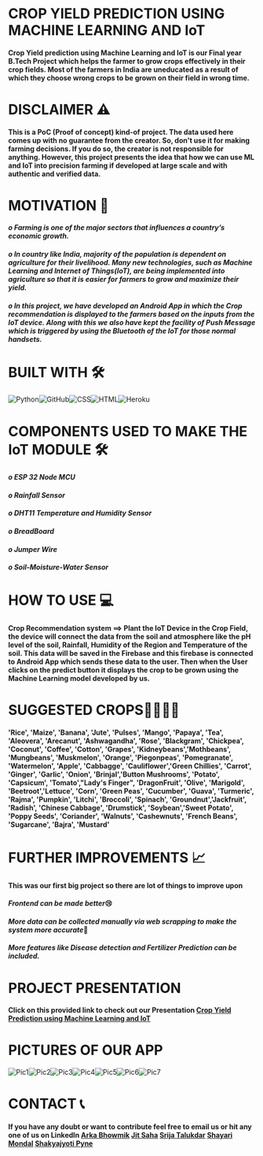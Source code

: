 # CROP YIELD PREDICTION USING MACHINE LEARNING AND IoT
#### Crop Yield prediction using Machine Learning and IoT is our Final year B.Tech Project which helps the farmer to grow crops effectively in their crop fields. Most of the farmers in India are uneducated as a result of which they choose wrong crops to be grown on their field in wrong time.

# DISCLAIMER ⚠️
#### This is a PoC (Proof of concept) kind-of project. The data used here comes up with no guarantee from the creator. So, don't use it for making farming decisions. If you do so, the creator is not responsible for anything. However, this project presents the idea that how we can use ML and IoT into precision farming if developed at large scale and with authentic and verified data.

# MOTIVATION 💪
#### *o Farming is one of the major sectors that influences a country’s economic growth.*

#### *o In country like India, majority of the population is dependent on agriculture for their livelihood. Many new technologies, such as Machine Learning and Internet of Things(IoT), are being implemented into agriculture so that it is easier for farmers to grow and maximize their yield.*

#### *o In this project, we have developed an Android App in which the Crop recommendation is displayed to the farmers based on the inputs from the IoT device. Along with this we also have kept the facility of Push Message which is triggered by using the Bluetooth of the IoT for those normal handsets.*

# BUILT WITH 🛠️
<img src="/Python.png" alt="Python"/><img src="/GitHub.png" alt="GitHub"/><img src="/CSS.png" alt="CSS"/><img src="/HTML.png" alt="HTML"/><img src="/Heroku.png" alt="Heroku"/>

# COMPONENTS USED TO MAKE THE IoT MODULE 🛠️
#### *o ESP 32 Node MCU*
#### *o Rainfall Sensor*
#### *o DHT11 Temperature and Humidity Sensor*
#### *o BreadBoard*
#### *o Jumper Wire*
#### *o Soil-Moisture-Water Sensor*

# HOW TO USE 💻
#### Crop Recommendation system ==> Plant the IoT Device in the Crop Field, the device will connect the data from the soil and atmosphere like the pH level of the soil, Rainfall, Humidity of the Region and Temperature of the soil. This data will be saved in the Firebase and this firebase is connected to Android App which sends these data to the user. Then when the User clicks on the predict button it displays the crop to be grown using the Machine Learning model developed by us.

# SUGGESTED CROPS🌿🌿🌿🌿
#### 'Rice', 'Maize', 'Banana', 'Jute', 'Pulses', 'Mango', 'Papaya', 'Tea', 'Aleovera', 'Arecanut', 'Ashwagandha', 'Rose', 'Blackgram',   'Chickpea', 'Coconut', 'Coffee', 'Cotton', 'Grapes', 'Kidneybeans','Mothbeans', 'Mungbeans', 'Muskmelon', 'Orange', 'Piegonpeas', 'Pomegranate', 'Watermelon', 'Apple', 'Cabbagge', 'Cauliflower','Green Chillies', 'Carrot', 'Ginger', 'Garlic', 'Onion', 'Brinjal','Button Mushrooms', 'Potato', 'Capsicum', 'Tomato',"Lady's Finger", 'DragonFruit', 'Olive', 'Marigold', 'Beetroot','Lettuce', 'Corn', 'Green Peas', 'Cucumber', 'Guava', 'Turmeric',  'Rajma', 'Pumpkin', 'Litchi', 'Broccoli', 'Spinach', 'Groundnut','Jackfruit', 'Radish', 'Chinese Cabbage', 'Drumstick', 'Soybean','Sweet Potato', 'Poppy Seeds', 'Coriander', 'Walnuts', 'Cashewnuts', 'French Beans', 'Sugarcane', 'Bajra', 'Mustard'

# FURTHER IMPROVEMENTS 📈
#### This was our first big project so there are lot of things to improve upon

#### *Frontend can be made better*😢
#### *More data can be collected manually via web scrapping to make the system more accurate*🧐
#### *More features like Disease detection and Fertilizer Prediction can be included.*

# PROJECT PRESENTATION
#### Click on this provided link to check out our Presentation [Crop Yield Prediction using Machine Learning and IoT](https://mega.nz/file/pV03HIwZ#BVN2n-Gqwb3ZdvToVYXeJKaxy9ejYe98RxVQQRDNSkk)

# PICTURES OF OUR APP
<img src="/Picture1.jpg" alt="Pic1"/><img src="/Picture2.jpg" alt="Pic2"/><img src="/Picture3.jpg" alt="Pic3"/><img src="/Picture4.jpg" alt="Pic4"/><img src="/Picture5.jpg" alt="Pic5"/><img src="/Picture6.jpg" alt="Pic6"/><img src="/Picture7.jpg" alt="Pic7"/>

# CONTACT 📞
#### If you have any doubt or want to contribute feel free to email us or hit any one of us on LinkedIn [Arka Bhowmik](https://www.linkedin.com/in/arka-bhowmik-a721a619a/) [Jit Saha](https://www.linkedin.com/in/jit-saha-556737173/) [Srija Talukdar](https://www.linkedin.com/in/srija-talukdar-8608261b0/) [Shayari Mondal](https://www.linkedin.com/in/shayari-mondal-a088481b6/) [Shakyajyoti Pyne](https://www.linkedin.com/in/shakyajyoti-pyne-671a641a8/)
       
     
       
       
       
      
       
    
       
       
